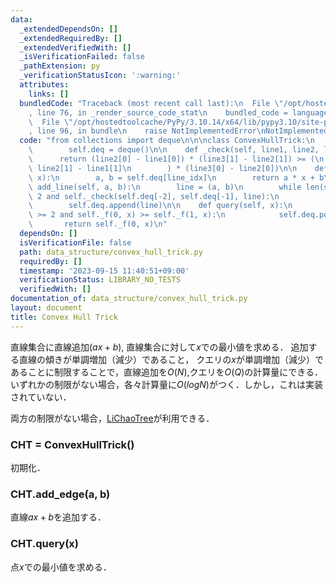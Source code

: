```yaml
---
data:
  _extendedDependsOn: []
  _extendedRequiredBy: []
  _extendedVerifiedWith: []
  _isVerificationFailed: false
  _pathExtension: py
  _verificationStatusIcon: ':warning:'
  attributes:
    links: []
  bundledCode: "Traceback (most recent call last):\n  File \"/opt/hostedtoolcache/PyPy/3.10.14/x64/lib/pypy3.10/site-packages/onlinejudge_verify/documentation/build.py\"\
    , line 76, in _render_source_code_stat\n    bundled_code = language.bundle(\n\
    \  File \"/opt/hostedtoolcache/PyPy/3.10.14/x64/lib/pypy3.10/site-packages/onlinejudge_verify/languages/python.py\"\
    , line 96, in bundle\n    raise NotImplementedError\nNotImplementedError\n"
  code: "from collections import deque\n\n\nclass ConvexHullTrick:\n    def __init__(self):\n\
    \        self.deq = deque()\n\n    def _check(self, line1, line2, line3):\n  \
    \      return (line2[0] - line1[0]) * (line3[1] - line2[1]) >= (\n           \
    \ line2[1] - line1[1]\n        ) * (line3[0] - line2[0])\n\n    def _f(self, line_idx,\
    \ x):\n        a, b = self.deq[line_idx]\n        return a * x + b\n\n    def\
    \ add_line(self, a, b):\n        line = (a, b)\n        while len(self.deq) >=\
    \ 2 and self._check(self.deq[-2], self.deq[-1], line):\n            self.deq.pop()\n\
    \        self.deq.append(line)\n\n    def query(self, x):\n        while len(self.deq)\
    \ >= 2 and self._f(0, x) >= self._f(1, x):\n            self.deq.popleft()\n \
    \       return self._f(0, x)\n"
  dependsOn: []
  isVerificationFile: false
  path: data_structure/convex_hull_trick.py
  requiredBy: []
  timestamp: '2023-09-15 11:40:51+09:00'
  verificationStatus: LIBRARY_NO_TESTS
  verifiedWith: []
documentation_of: data_structure/convex_hull_trick.py
layout: document
title: Convex Hull Trick
---
```


直線集合に直線追加($ax+b$), 直線集合に対して$x$での最小値を求める．
追加する直線の傾きが単調増加（減少）であること， クエリの$x$が単調増加（減少）であることに制限することで，直線追加を$O(N)$,クエリを$O(Q)$の計算量にできる．
いずれかの制限がない場合，各々計算量に$O(logN)$がつく．しかし，これは実装されていない．

両方の制限がない場合，[LiChaoTree](./li_chao_tree.py)が利用できる．

### CHT = ConvexHullTrick()

初期化．

### CHT.add_edge(a, b)

直線$ax+b$を追加する．

### CHT.query(x)

点$x$での最小値を求める．